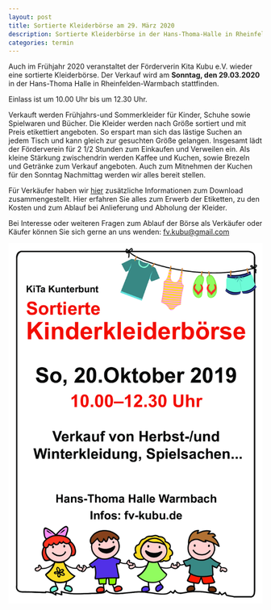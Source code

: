 ```yaml
---
layout: post
title: Sortierte Kleiderbörse am 29. März 2020
description: Sortierte Kleiderbörse in der Hans-Thoma-Halle in Rheinfelden/Warmbach am 29. März 2020.
categories: termin
---
```


Auch im Frühjahr 2020 veranstaltet der Förderverin Kita Kubu e.V. wieder eine sortierte Kleiderbörse.
Der Verkauf wird am **Sonntag, den 29.03.2020** in der Hans-Thoma Halle in Rheinfelden-Warmbach stattfinden.

Einlass ist um 10.00 Uhr bis um 12.30 Uhr. 

Verkauft werden Frühjahrs-und Sommerkleider für Kinder, Schuhe sowie Spielwaren und Bücher.
Die Kleider werden nach Größe sortiert und mit Preis etikettiert angeboten. So erspart man sich das lästige Suchen an jedem 
Tisch und kann gleich zur gesuchten Größe gelangen. Insgesamt lädt der Förderverein für 2 1/2 Stunden zum Einkaufen und Verweilen ein. Als kleine Stärkung zwischendrin werden Kaffee und Kuchen, sowie Brezeln und Getränke zum Verkauf angeboten. Auch zum Mitnehmen der Kuchen für den Sonntag Nachmittag werden wir alles bereit stellen.

Für Verkäufer haben wir [hier](/docs/Verkaeuferinfo_03-2020.pdf) zusätzliche Informationen zum Download zusammengestellt. 
Hier erfahren Sie alles zum Erwerb der Etiketten, zu den Kosten und zum Ablauf bei Anlieferung und Abholung der Kleider.

Bei Interesse oder weiteren Fragen zum Ablauf der Börse als Verkäufer oder Käufer können Sie sich gerne an uns wenden:
<fv.kubu@gmail.com>

![Sortierte Kleidung](/images/Plakat2019_10.png)
